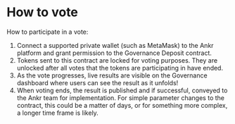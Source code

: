 # How to vote

How to participate in a vote:

1. Connect a supported private wallet (such as MetaMask) to the Ankr platform and grant permission to the Governance Deposit contract.&#x20;
2. Tokens sent to this contract are locked for voting purposes. They are unlocked after all votes that the tokens are participating in have ended.
3. As the vote progresses, live results are visible on the Governance dashboard where users can see the result as it unfolds!
4. When voting ends, the result is published and if successful, conveyed to the Ankr team for implementation. For simple parameter changes to the contract, this could be a matter of days, or for something more complex, a longer time frame is likely.
